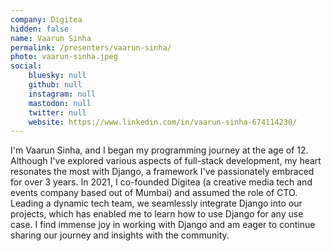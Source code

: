 ```yaml
---
company: Digitea
hidden: false
name: Vaarun Sinha
permalink: /presenters/vaarun-sinha/
photo: vaarun-sinha.jpeg
social:
    bluesky: null
    github: null
    instagram: null
    mastodon: null
    twitter: null
    website: https://www.linkedin.com/in/vaarun-sinha-674114230/
---
```


I'm Vaarun Sinha, and I began my programming journey at the age of 12. Although I've explored various aspects of full-stack development, my heart resonates the most with Django, a framework I've passionately embraced for over 3 years. In 2021, I co-founded Digitea (a creative media tech and events company based out of Mumbai) and assumed the role of CTO. Leading a dynamic tech team, we seamlessly integrate Django into our projects, which has enabled me to learn how to use Django for any use case. I find immense joy in working with Django and am eager to continue sharing our journey and insights with the community.
